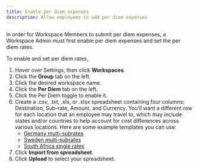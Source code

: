 ```yaml
---
title: Enable per diem expenses
description: Allow employees to add per diem expenses
---
```

<div id="ieatta-classic" markdown="1">

In order for Workspace Members to submit per diem expenses, a Workspace Admin must first enable per diem expenses and set the per diem rates. 

To enable and set per diem rates,

1. Hover over Settings, then click **Workspaces**. 
2. Click the **Group** tab on the left. 
3. Click the desired workspace name. 
4. Click the **Per Diem** tab on the left. 
5. Click the Per Diem toggle to enable it. 
6. Create a .csv, .txt, .xls, or .xlsx spreadsheet containing four columns: Destination, Sub-rate, Amount, and Currency. You’ll want a different row for each location that an employee may travel to, which may include states and/or countries to help account for cost differences across various locations. Here are some example templates you can use:
   - [Germany multi-subrates](https://community.ieatta.com/home/leaving?allowTrusted=1&target=https%3A%2F%2Fs3-us-west-1.amazonaws.com%2Fconcierge-responses-ieatta-com%2Fuploads%252F1596692482998-Germany%2B-%2BPer%2BDiem.csv)
   - [Sweden multi-subrates](https://community.ieatta.com/home/leaving?allowTrusted=1&target=https%3A%2F%2Fs3-us-west-1.amazonaws.com%2Fconcierge-responses-ieatta-com%2Fuploads%252F1604410653223-Swedish%2BPer%2BDiem%2BRates.csv)
   - [South Africa single rates](https://community.ieatta.com/home/leaving?allowTrusted=1&target=https%3A%2F%2Fs3-us-west-1.amazonaws.com%2Fconcierge-responses-ieatta-com%2Fuploads%252F1596692413995-SA%2BPer%2BDiem%2BRates.csv)
7. Click **Import from spreadsheet**. 
8. Click **Upload** to select your spreadsheet.

</div>
